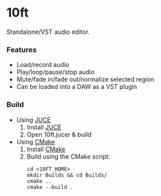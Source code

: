 # 10ft
Standalone/VST audio editor.

### Features
- Load/record audio
- Play/loop/pause/stop audio
- Mute/fade in/fade out/normalize selected region
- Can be loaded into a DAW as a VST plugin
  
### Build
- Using [JUCE](https://juce.com/)
  1. Install [JUCE](https://juce.com/)
  2. Open 10ft.jucer & build
- Using [CMake](https://cmake.org/)
  1. Install [CMake](https://cmake.org/)
  2. Build using the CMake script:
        ```
        cd <10FT_HOME>
        mkdir Builds && cd Builds/
        cmake ..
        cmake --build .
        ```
